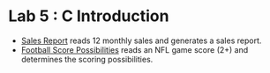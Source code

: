 # Lab 5 : C Introduction 
- [Sales Report](Lab5/sales.c) reads 12 monthly sales and generates a sales report.   
- [Football Score Possibilities](Lab5/scores.c) reads an NFL game score (2+) and determines the scoring possibilities.
